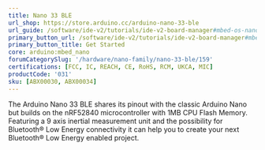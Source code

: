 ```yaml
---
title: Nano 33 BLE
url_shop: https://store.arduino.cc/arduino-nano-33-ble
url_guide: /software/ide-v2/tutorials/ide-v2-board-manager#mbed-os-nano
primary_button_url: /software/ide-v2/tutorials/ide-v2-board-manager#mbed-os-nano
primary_button_title: Get Started
core: arduino:mbed_nano
forumCategorySlug: '/hardware/nano-family/nano-33-ble/159'
certifications: [FCC, IC, REACH, CE, RoHS, RCM, UKCA, MIC]
productCode: '031'
sku: [ABX00030, ABX00034]
---
```


The Arduino Nano 33 BLE shares its pinout with the classic Arduino Nano but builds on the nRF52840 microcontroller with 1MB CPU Flash Memory. Featuring a 9 axis inertial measurement unit and the possibility for Bluetooth® Low Energy connectivity it can help you to create your next Bluetooth® Low Energy enabled project.